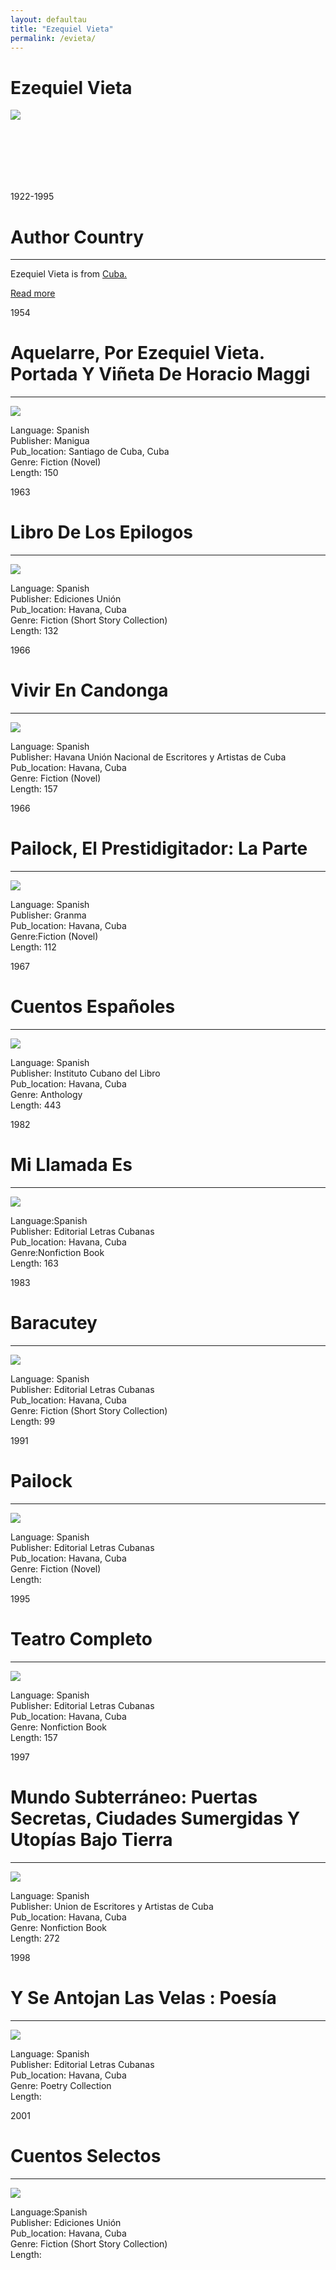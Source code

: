 ```yaml
---
layout: defaultau
title: "Ezequiel Vieta"
permalink: /evieta/
---
```

<!-- partial:index.partial.html -->
<div class="content">
     <h1>Ezequiel Vieta</h1>
    <div class="quote">
        <div><img src="https://www.ecured.cu/images/8/89/Ezequiel_Vieta_%281922-1995%29%2C_escritor_cubano.jpg" class="logo"></div>
    </div>
    <div class="timeline">
        <div style="padding-bottom:100px;"></div>
        <div class="block">
             <div class="date right"><p class="right"> 1922-1995 </p></div>
            <div class="dot"></div>
            <div class="left first">
            <div class="author_country">
                <h1>Author Country</h1><hr>
          <div class="aclocation">  <p>Ezequiel Vieta is from <a href="{{ site.baseurl }}/14">Cuba.</a></p></div>
              <div class="acreadmore">  <a href="https://es.wikipedia.org/wiki/Ezequiel_Vieta" target="_blank">Read more</a></div>
            </div>
            </div>
        <div class="block">
            <div class="date left"><p class="left">1954</p></div>
            <div class="dot"></div>
            <div class="right">
                <h1>Aquelarre, Por Ezequiel Vieta. Portada Y Viñeta De Horacio Maggi</h1><hr>
                <p><img src="https://books.google.dm/books/content?id=Jh6oAAAAIAAJ&printsec=frontcover&img=1&zoom=1&imgtk=AFLRE73zMX0LewH2eTPkrf00uQtYHhnrQAqHHBgn-PLu8JCZiHfKCW-KJXw_Glb_BWFjdDUG5vjKYWJ5liZ6IuaOd6lXslmgV3qYcjTcN7b73tbCN-HO_o7aSdcdWMJH9DcKlkfmqlfu"></p>
                <p>
                Language: Spanish<br/>
                Publisher: Manigua<br/>
                Pub_location: Santiago de Cuba, Cuba<br/>
                Genre: Fiction (Novel)<br/>
                Length: 150<br/>                   </p>
            </div>
        </div>
       <div class="block">
            <div class="date left"><p class="left">1963</p></div>
            <div class="dot"></div>
            <div class="right">
                <h1>Libro De Los Epilogos</h1><hr>
                <p><img src="https://m.media-amazon.com/images/I/41B82bQ9SyL._SX218_BO1,204,203,200_QL40_FMwebp_.jpg"></p>
                <p>
                Language: Spanish<br/>
                Publisher: Ediciones Unión<br/>
                Pub_location: Havana, Cuba<br/>
                Genre: Fiction (Short Story Collection)<br/>
                Length: 132<br/>                   </p>
            </div>
        </div>
       <div class="block">
            <div class="date left"><p class="left">1966</p></div>
            <div class="dot"></div>
            <div class="right">
                <h1>Vivir En Candonga</h1><hr>
                <p><img src="https://pictures.abebooks.com/inventory/md/md6947682996.jpg"></p>
                <p>
                Language: Spanish<br/>
                Publisher: Havana Unión Nacional de Escritores y Artistas de Cuba<br/>
                Pub_location: Havana, Cuba<br/>
                Genre: Fiction (Novel)<br/>
                Length: 157<br/>                   </p>
            </div>
        </div>
       <div class="block">
            <div class="date left"><p class="left">1966</p></div>
            <div class="dot"></div>
            <div class="right">
                <h1>Pailock, El Prestidigitador: La Parte</h1><hr>
                <p><img src="https://m.media-amazon.com/images/I/513bVo0TzqL._SX373_BO1,204,203,200_.jpg"></p>
                <p>
                Language: Spanish<br/>
                Publisher: Granma<br/>
                Pub_location: Havana, Cuba<br/>
                Genre:Fiction (Novel) <br/>
                Length: 112<br/>                   </p>
            </div>
        </div>
<div class="block">
            <div class="date left"><p class="left">1967</p></div>
            <div class="dot"></div>
            <div class="right">
                <h1>Cuentos Españoles</h1><hr>
                <p><img src="https://m.media-amazon.com/images/I/51iKwVxk9lL._SX373_BO1,204,203,200_.jpg"></p>
                <p>
                Language: Spanish<br/>
                Publisher: Instituto Cubano del Libro<br/>
                Pub_location: Havana, Cuba<br/>
                Genre: Anthology<br/>
                Length: 443<br/>                   </p>
            </div>
        </div>
       <div class="block">
            <div class="date left"><p class="left">1982</p></div>
            <div class="dot"></div>
            <div class="right">
                <h1>Mi Llamada Es</h1><hr>
                <p><img src="https://books.google.dm/books/content?id=UkmwAAAAIAAJ&printsec=frontcover&img=1&zoom=1&imgtk=AFLRE70ZyZ-qlFW3QwiTJKT7_6L5r5w5vHlIFfVwm0Ucj2ocTyBqw11E6Z3cuXDFi_Ol9UZcp6dJy_uVIRUFnJas1rk0Ms5Hy8Y8GOGiSIHkQ5vjHmEFBl9hpmTg-0-XrcR5lCKVz242"></p>
                <p>
                Language:Spanish <br/>
                Publisher: Editorial Letras Cubanas<br/>
                Pub_location: Havana, Cuba<br/>
                Genre:Nonfiction Book <br/>
                Length: 163<br/>                   </p>
            </div>
        </div>
       <div class="block">
            <div class="date left"><p class="left">1983</p></div>
            <div class="dot"></div>
            <div class="right">
                <h1>Baracutey</h1><hr>
                <p><img src="https://www.poemas-del-alma.com/blog/wp-content/uploads/2019/12/Ezequiel-Vieta.jpg"></p>
                <p>
                Language: Spanish<br/>
                Publisher: Editorial Letras Cubanas<br/>
                Pub_location: Havana, Cuba<br/>
                Genre: Fiction (Short Story Collection)<br/>
                Length: 99<br/>                   </p>
            </div>
        </div>
       <div class="block">
            <div class="date left"><p class="left">1991</p></div>
            <div class="dot"></div>
            <div class="right">
                <h1>Pailock</h1><hr>
                <p><img src="https://encrypted-tbn0.gstatic.com/images?q=tbn:ANd9GcS92Krh1Gv6bkZfdLcuc683syOgO8CVc_xeidEbCa9a5w&s"></p>
                <p>
                Language: Spanish<br/>
                Publisher: Editorial Letras Cubanas<br/>
                Pub_location: Havana, Cuba<br/>
                Genre: Fiction (Novel)<br/>
                Length: <br/>                   </p>
            </div>
        </div>
      <div class="block">
            <div class="date left"><p class="left">1995</p></div>
            <div class="dot"></div>
            <div class="right">
                <h1>Teatro Completo</h1><hr>
                <p><img src="https://www.ecured.cu/images/f/fa/Teatro_Completo.JPG"></p>
                <p>
                Language: Spanish<br/>
                Publisher: Editorial Letras Cubanas<br/>
                Pub_location: Havana, Cuba<br/>
                Genre: Nonfiction Book<br/>
                Length: 157<br/>                   </p>
            </div>
        </div>
       <div class="block">
            <div class="date left"><p class="left">1997</p></div>
            <div class="dot"></div>
            <div class="right">
                <h1>Mundo Subterráneo: Puertas Secretas, Ciudades Sumergidas Y Utopías Bajo Tierra</h1><hr>
                <p><img src="https://m.media-amazon.com/images/I/51LXLiMfbLL._SX358_BO1,204,203,200_.jpg"></p>
                <p>
                Language: Spanish<br/>
                Publisher: Union de Escritores y Artistas de Cuba<br/>
                Pub_location: Havana, Cuba<br/>
                Genre: Nonfiction Book<br/>
                Length: 272<br/>                   </p>
            </div>
        </div>
       <div class="block">
            <div class="date left"><p class="left">1998</p></div>
            <div class="dot"></div>
            <div class="right">
                <h1>Y Se Antojan Las Velas : Poesía</h1><hr>
                <p><img src="https://1.bp.blogspot.com/-DusLdikPyb8/XSIRidE_pLI/AAAAAAAAAvM/1Xm8_YsFDAENoTLAFCZ8p2CfdzzrbcpEACLcBGAs/s1600/Vieta%2B_%2BVelas.jpeg"></p>
                <p>
                Language: Spanish<br/>
                Publisher: Editorial Letras Cubanas<br/>
                Pub_location: Havana, Cuba<br/>
                Genre: Poetry Collection<br/>
                Length: <br/>                   </p>
            </div>
        </div>
       <div class="block">
            <div class="date left"><p class="left">2001</p></div>
            <div class="dot"></div>
            <div class="right">
                <h1>Cuentos Selectos</h1><hr>
                <p><img src="https://www.ecured.cu/images/7/77/Cuentos_selectos.jpg"></p>
                <p>
                Language:Spanish <br/>
                Publisher: Ediciones Unión<br/>
                Pub_location: Havana, Cuba<br/>
                Genre: Fiction (Short Story Collection)<br/>
                Length: <br/>                   </p>
            </div>
        </div>
  <!-- partial -->
<script src='https://cdnjs.cloudflare.com/ajax/libs/jquery/3.1.1/jquery.min.js'></script><script  src="{{ site.baseurl }}/assets/js/authorscript.js"></script>